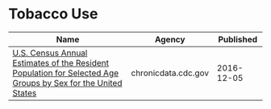 # Tobacco Use

Name | Agency | Published
---- | ---- | ---------
[U.S. Census Annual Estimates of the Resident Population for Selected Age Groups by Sex for the United States](../socrata/b2jx-uyck.md) | chronicdata.cdc.gov | 2016-12-05

